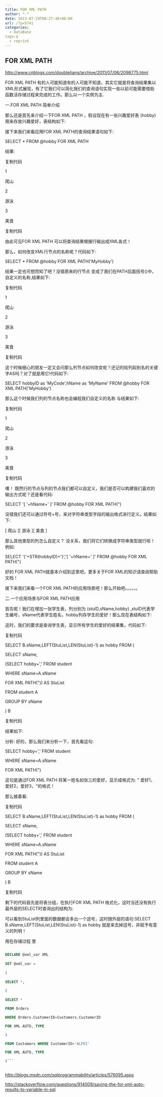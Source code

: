 ```yaml
---
title: FOR XML PATH
author: "-"
date: 2013-07-29T08:27:48+00:00
url: /?p=5741
categories:
  - DataBase
tags:$
  - reprint
---
```

## FOR XML PATH
<http://www.cnblogs.com/doubleliang/archive/2011/07/06/2098775.html>

FOR XML PATH 有的人可能知道有的人可能不知道，其实它就是将查询结果集以XML形式展现，有了它我们可以简化我们的查询语句实现一些以前可能需要借助函数活存储过程来完成的工作。那么以一个实例为主.

一.FOR XML PATH 简单介绍

那么还是首先来介绍一下FOR XML PATH ，假设现在有一张兴趣爱好表 (hobby) 用来存放兴趣爱好，表结构如下: 

接下来我们来看应用FOR XML PATH的查询结果语句如下: 

SELECT * FROM @hobby FOR XML PATH

结果: 

复制代码

<row>

<hobbyID>1</hobbyID>

<hName>爬山</hName>

</row>

<row>

<hobbyID>2</hobbyID>

<hName>游泳</hName>

</row>

<row>

<hobbyID>3</hobbyID>

<hName>美食</hName>

</row>

复制代码

由此可见FOR XML PATH 可以将查询结果根据行输出成XML各式！

那么，如何改变XML行节点的名称呢？代码如下: 

SELECT * FROM @hobby FOR XML PATH('MyHobby')

结果一定也可想而知了吧？没错原来的行节点<row> 变成了我们在PATH后面括号()中，自定义的名称<MyHobby>,结果如下: 

复制代码

<MyHobby>

<hobbyID>1</hobbyID>

<hName>爬山</hName>

</MyHobby>

<MyHobby>

<hobbyID>2</hobbyID>

<hName>游泳</hName>

</MyHobby>

<MyHobby>

<hobbyID>3</hobbyID>

<hName>美食</hName>

</MyHobby>

复制代码

这个时候细心的朋友一定又会问那么列节点如何改变呢？还记的给列起别名的关键字AS吗？对了就是用它!代码如下: 

SELECT hobbyID as 'MyCode',hName as 'MyName' FROM @hobby FOR XML PATH('MyHobby')

那么这个时候我们列的节点名称也会编程我们自定义的名称 <MyCode>与<MyName>结果如下: 

复制代码

<MyHobby>

<MyCode>1</MyCode>

<MyName>爬山</MyName>

</MyHobby>

<MyHobby>

<MyCode>2</MyCode>

<MyName>游泳</MyName>

</MyHobby>

<MyHobby>

<MyCode>3</MyCode>

<MyName>美食</MyName>

</MyHobby>

复制代码

噢！ 既然行的节点与列的节点我们都可以自定义，我们是否可以构建我们喜欢的输出方式呢？还是看代码: 

SELECT '[ '+hName+' ]' FROM @hobby FOR XML PATH(")

没错我们还可以通过符号+号，来对字符串类型字段的输出格式进行定义。结果如下: 

[ 爬山 ][ 游泳 ][ 美食 ]

那么其他类型的列怎么自定义？ 没关系，我们将它们转换成字符串类型就行啦！例如: 

SELECT '{'+STR(hobbyID)+'}','[ '+hName+' ]' FROM @hobby FOR XML PATH(")

好的 FOR XML PATH就基本介绍到这里吧，更多关于FOR XML的知识请查阅帮助文档！

接下来我们来看一个FOR XML PATH的应用场景吧！那么开始吧。。。。。。

二.一个应用场景与FOR XML PATH应用

首先呢！我们在增加一张学生表，列分别为 (stuID,sName,hobby) ,stuID代表学生编号，sName代表学生姓名，hobby列存学生的爱好！那么现在表结构如下: 

这时，我们的要求是查询学生表，显示所有学生的爱好的结果集，代码如下: 

复制代码

SELECT B.sName,LEFT(StuList,LEN(StuList)-1) as hobby FROM (

SELECT sName,

(SELECT hobby+',' FROM student

WHERE sName=A.sName

FOR XML PATH(")) AS StuList

FROM student A

GROUP BY sName

) B

复制代码

结果如下:

分析:  好的，那么我们来分析一下，首先看这句: 

SELECT hobby+',' FROM student

WHERE sName=A.sName

FOR XML PATH(")

这句是通过FOR XML PATH 将某一姓名如张三的爱好，显示成格式为: " 爱好1，爱好2，爱好3，"的格式！

那么接着看: 

复制代码

SELECT B.sName,LEFT(StuList,LEN(StuList)-1) as hobby FROM (

SELECT sName,

(SELECT hobby+',' FROM student

WHERE sName=A.sName

FOR XML PATH(")) AS StuList

FROM student A

GROUP BY sName

) B

复制代码

剩下的代码首先是将表分组，在执行FOR XML PATH 格式化，这时当还没有执行最外层的SELECT时查询出的结构为:

可以看到StuList列里面的数据都会多出一个逗号，这时随外层的语句:SELECT B.sName,LEFT(StuList,LEN(StuList)-1) as hobby 就是来去掉逗号，并赋予有意义的列明！


用在存储过程 里

```sql
  
DECLARE @xml_var XML
  
SET @xml_var =
  
(
    
SELECT *,
      
(
        
SELECT *

FROM Orders

WHERE Orders.CustomerID=Customers.CustomerID

FOR XML AUTO, TYPE

)

FROM Customers WHERE CustomerID='ALFKI'

FOR XML AUTO, TYPE

)```
  
```

<http://blogs.msdn.com/sqlprogrammability/articles/576095.aspx>

<http://stackoverflow.com/questions/914009/saving-the-for-xml-auto-results-to-variable-in-sql>